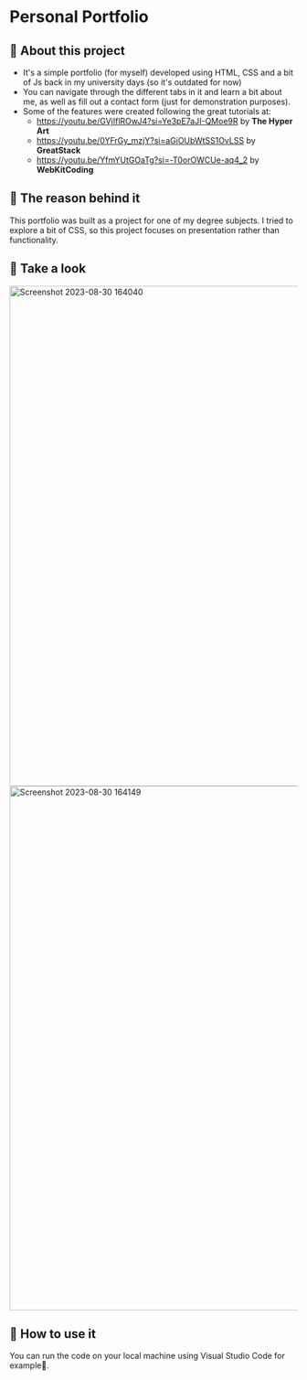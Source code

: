 # Personal Portfolio

## 📌 About this project
* It's a simple portfolio (for myself) developed using HTML, CSS and a bit of Js back in my university days (so it's outdated for now)
* You can navigate through the different tabs in it and learn a bit about me, as well as fill out a contact form (just for demonstration purposes).
* Some of the features were created following the great tutorials at:
  * https://youtu.be/GVjIflROwJ4?si=Ye3pE7aJI-QMoe9R by **The Hyper Art**
  * https://youtu.be/0YFrGy_mzjY?si=aGiOUbWtSS1OvLSS by **GreatStack**
  * https://youtu.be/YfmYUtGOaTg?si=-T0orOWCUe-aq4_2 by **WebKitCoding**

## 📌 The reason behind it
This portfolio was built as a project for one of my degree subjects.
I tried to explore a bit of CSS, so this project focuses on presentation rather than functionality.

## 📌 Take a look
<img width="875" alt="Screenshot 2023-08-30 164040" src="https://github.com/cleyde-varela/Portfolio-v1/assets/83819524/544dcff2-2343-4ad5-a666-b6dec51369e3">

<img width="917" alt="Screenshot 2023-08-30 164149" src="https://github.com/cleyde-varela/Portfolio-v1/assets/83819524/cedef13c-b0de-433d-84f4-9c685e0b29e1">


## 📌 How to use it
You can run the code on your local machine using Visual Studio Code for example👋.
